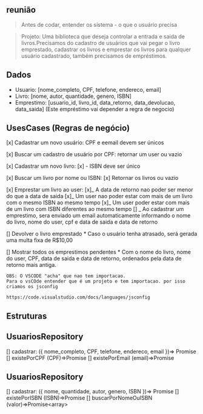 ## reunião

> Antes de codar, entender os sistema - o que o usuário precisa

> Projeto: Uma biblioteca que deseja controlar a entrada e saida de livros.Precisamos do cadastro de usuários que vai pegar o livro emprestado, cadastrar os livros e emprestar os livros para qualquer usuário cadastrado, também precisamos de empréstimos.

## Dados

- Usuario: [nome_completo, CPF, telefone, endereco, email]
- Livro: [nome, autor, quantidade, genero, ISBN]
- Emprestimo: [usuario_id, livro_id, data_retorno, data_devolucao, data_saida]
  (Este empréstimo vai depender a regra de negocio)

## UsesCases (Regras de negócio)

[x] Cadastrar um novo usuário: CPF e eemail devem ser únicos

[x] Buscar um cadastro de usuário por CPF: retornar um user ou vazio

[x] Cadastrar um novo livro:
[x] - ISBN deve ser único

[x] Buscar um livro por nome ou ISBN:
[x] Retornar os livros ou vazio

[x] Emprestar um livro ao user:
[x]_ A data de retorno nao poder ser menor do que a data de saida
[x]_ Um user nao poder estar com mais de um livro com o mesmo ISBN ao mesmo tempo
[x]_ Um user poder estar com mais de um livro com ISBN diferentes ao mesmo tempo
[] _ Ao cadastrar um emprestimo, sera enviado um email automaticamente informando o nome do livro, nome do user, cpf e data de saida e data de retorno

[] Devolver o livro emprestado \* Caso o usuário tenha atrasado, será gerada uma multa fixa de R$10,00

[] Mostrar todos os emprestimos pendentes \* Com o nome do livro, nome do user, CPF, data de saida e data de retorno, ordenados pela data de retorno mais antiga.

    OBS: O VSCODE "acha" que nao tem importacao.
    Para o vsCOde entender que é um projeto e tem importacao. por isso criamos os jsconfig

    https://code.visualstudio.com/docs/languages/jsconfig

## Estruturas

## UsuariosRepository

[] cadastrar: ({ nome_completo, CPF, telefone, endereco, email })=> Promise<void>
[] existePorCPF (CPF)=>Promise<boolean>
[] existePorEmail (email)=>Promise<boolean>

## UsuariosRepository

[] cadastrar: ({ nome, quantidade, autor, genero, ISBN })=> Promise<void>
[] existePorISBN (ISBN)=>Promise<boolean>
[] buscarPorNomeOuISBN (valor)=>Promise<array<Livro>>
